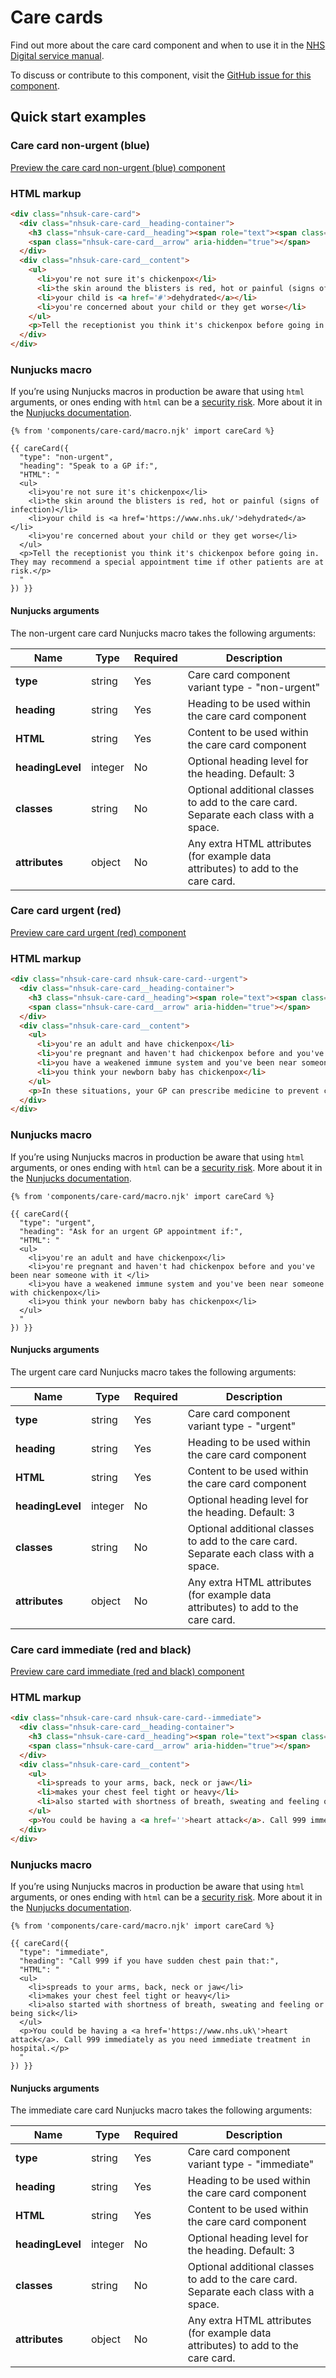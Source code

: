 # Care cards

Find out more about the care card component and when to use it in the [NHS Digital service manual](https://beta.nhs.uk/service-manual/patterns/care-cards/).

To discuss or contribute to this component, visit the [GitHub issue for this component](https://github.com/nhsuk/nhsuk-frontend/issues/160).

## Quick start examples

### Care card non-urgent (blue)

[Preview the care card non-urgent (blue) component](https://nhsuk.github.io/nhsuk-frontend/components/care-card-non-urgent.html)

### HTML markup

```html
<div class="nhsuk-care-card">
  <div class="nhsuk-care-card__heading-container">
    <h3 class="nhsuk-care-card__heading"><span role="text"><span class="nhsuk-u-visually-hidden">Non-urgent advice: </span>Speak to a GP if:</span></h3>
    <span class="nhsuk-care-card__arrow" aria-hidden="true"></span>
  </div>
  <div class="nhsuk-care-card__content">
    <ul>
      <li>you're not sure it's chickenpox</li>
      <li>the skin around the blisters is red, hot or painful (signs of infection)</li>
      <li>your child is <a href='#'>dehydrated</a></li>
      <li>you're concerned about your child or they get worse</li>
    </ul>
    <p>Tell the receptionist you think it's chickenpox before going in. They may recommend a special appointment time if other patients are at risk.</p>
  </div>
</div>
```

### Nunjucks macro

If you’re using Nunjucks macros in production be aware that using `html` arguments, or ones ending with `html` can be a [security risk](https://en.wikipedia.org/wiki/Cross-site_scripting). More about it in the [Nunjucks documentation](https://mozilla.github.io/nunjucks/api.html#user-defined-templates-warning).

```
{% from 'components/care-card/macro.njk' import careCard %}

{{ careCard({
  "type": "non-urgent",
  "heading": "Speak to a GP if:",
  "HTML": "
  <ul>
    <li>you're not sure it's chickenpox</li>
    <li>the skin around the blisters is red, hot or painful (signs of infection)</li>
    <li>your child is <a href='https://www.nhs.uk/'>dehydrated</a></li>
    <li>you're concerned about your child or they get worse</li>
  </ul>
  <p>Tell the receptionist you think it's chickenpox before going in. They may recommend a special appointment time if other patients are at risk.</p>
  "
}) }}
```

#### Nunjucks arguments

The non-urgent care card Nunjucks macro takes the following arguments:

| Name                    | Type     | Required  | Description  |
| ------------------------|----------|-----------|--------------|
| **type**                | string   | Yes       | Care card component variant type - "non-urgent" |
| **heading**             | string   | Yes       | Heading to be used within the care card component |
| **HTML**                | string   | Yes       | Content to be used within the care card component |
| **headingLevel**        | integer  | No        | Optional heading level for the  heading. Default: 3 |
| **classes**             | string   | No        | Optional additional classes to add to the care card. Separate each class with a space. |
| **attributes**          | object   | No        | Any extra HTML attributes (for example data attributes) to add to the care card. |

### Care card urgent (red)

[Preview care card urgent (red) component](https://nhsuk.github.io/nhsuk-frontend/components/care-card-urgent.html)

### HTML markup

```html
<div class="nhsuk-care-card nhsuk-care-card--urgent">
  <div class="nhsuk-care-card__heading-container">
    <h3 class="nhsuk-care-card__heading"><span role="text"><span class="nhsuk-u-visually-hidden">Urgent advice: </span>Ask for an urgent GP appointment if:</span></h3>
    <span class="nhsuk-care-card__arrow" aria-hidden="true"></span>
  </div>
  <div class="nhsuk-care-card__content">
    <ul>
      <li>you're an adult and have chickenpox</li>
      <li>you're pregnant and haven't had chickenpox before and you've been near someone with it </li>
      <li>you have a weakened immune system and you've been near someone with chickenpox</li>
      <li>you think your newborn baby has chickenpox</li>
    </ul>
    <p>In these situations, your GP can prescribe medicine to prevent complications. You need to take it within 24 hours of the spots coming out.</p>
  </div>
</div>
```

### Nunjucks macro

If you’re using Nunjucks macros in production be aware that using `html` arguments, or ones ending with `html` can be a [security risk](https://en.wikipedia.org/wiki/Cross-site_scripting). More about it in the [Nunjucks documentation](https://mozilla.github.io/nunjucks/api.html#user-defined-templates-warning).

```
{% from 'components/care-card/macro.njk' import careCard %}

{{ careCard({
  "type": "urgent",
  "heading": "Ask for an urgent GP appointment if:",
  "HTML": "
  <ul>
    <li>you're an adult and have chickenpox</li>
    <li>you're pregnant and haven't had chickenpox before and you've been near someone with it </li>
    <li>you have a weakened immune system and you've been near someone with chickenpox</li>
    <li>you think your newborn baby has chickenpox</li>
  </ul>
  "
}) }}
```

#### Nunjucks arguments

The urgent care card Nunjucks macro takes the following arguments:

| Name                    | Type     | Required  | Description  |
| ------------------------|----------|-----------|--------------|
| **type**                | string   | Yes       | Care card component variant type - "urgent" |
| **heading**             | string   | Yes       | Heading to be used within the care card component |
| **HTML**                | string   | Yes       | Content to be used within the care card component |
| **headingLevel**        | integer  | No        | Optional heading level for the  heading. Default: 3 |
| **classes**             | string   | No        | Optional additional classes to add to the care card. Separate each class with a space. |
| **attributes**          | object   | No        | Any extra HTML attributes (for example data attributes) to add to the care card. |


### Care card immediate (red and black)

[Preview care card immediate (red and black) component](https://nhsuk.github.io/nhsuk-frontend/components/care-card-immediate.html)

### HTML markup

```html
<div class="nhsuk-care-card nhsuk-care-card--immediate">
  <div class="nhsuk-care-card__heading-container">
    <h3 class="nhsuk-care-card__heading"><span role="text"><span class="nhsuk-u-visually-hidden">Immediate action required: </span>Call 999 if you have sudden chest pain that:</span></h3>
    <span class="nhsuk-care-card__arrow" aria-hidden="true"></span>
  </div>
  <div class="nhsuk-care-card__content">
    <ul>
      <li>spreads to your arms, back, neck or jaw</li>
      <li>makes your chest feel tight or heavy</li>
      <li>also started with shortness of breath, sweating and feeling or being sick</li>
    </ul>
    <p>You could be having a <a href=''>heart attack</a>. Call 999 immediately as you need immediate treatment in hospital.</p>
  </div>
</div>
```

### Nunjucks macro

If you’re using Nunjucks macros in production be aware that using `html` arguments, or ones ending with `html` can be a [security risk](https://en.wikipedia.org/wiki/Cross-site_scripting). More about it in the [Nunjucks documentation](https://mozilla.github.io/nunjucks/api.html#user-defined-templates-warning).

```
{% from 'components/care-card/macro.njk' import careCard %}

{{ careCard({
  "type": "immediate",
  "heading": "Call 999 if you have sudden chest pain that:",
  "HTML": "
  <ul>
    <li>spreads to your arms, back, neck or jaw</li>
    <li>makes your chest feel tight or heavy</li>
    <li>also started with shortness of breath, sweating and feeling or being sick</li>
  </ul>
  <p>You could be having a <a href='https://www.nhs.uk\'>heart attack</a>. Call 999 immediately as you need immediate treatment in hospital.</p>
  "
}) }}
```
#### Nunjucks arguments

The immediate care card Nunjucks macro takes the following arguments:

| Name                    | Type     | Required  | Description  |
| ------------------------|----------|-----------|--------------|
| **type**                | string   | Yes       | Care card component variant type - "immediate" |
| **heading**             | string   | Yes       | Heading to be used within the care card component |
| **HTML**                | string   | Yes       | Content to be used within the care card component |
| **headingLevel**        | integer  | No        | Optional heading level for the  heading. Default: 3 |
| **classes**             | string   | No        | Optional additional classes to add to the care card. Separate each class with a space. |
| **attributes**          | object   | No        | Any extra HTML attributes (for example data attributes) to add to the care card. |
